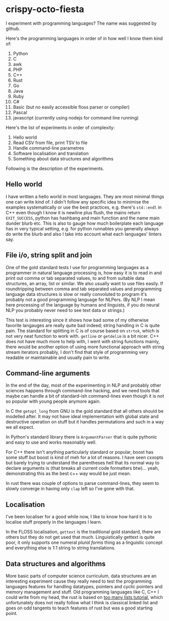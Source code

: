 # crispy-octo-fiesta

I experiment with programming languages? The name was suggested by github.

Here's the programming languages in order of in how well I know them kind of:

1. Python
1. C
1. awk
1. PHP
1. C++
1. Rust
1. Go
1. Java
1. Ruby
1. C#
1. Basic (but no easily accessible floss parser or compiler)
1. Pascal
1. javascript (currently using nodejs for command line running)

Here's the list of experiments in order of complexity:

1. Hello world
1. Read CSV from file, print TSV to file
1. Handle command-line parametres
1. Software localisation and translation
1. Something about data structures and algorithms

Following is the description of the experiments.

## Hello world

I have written a hello world in most languages.
They are most minimal things one can write kind of. I didn't follow any specific
idea to minimise the examples systematically or use the best practices, e.g.
there's `std::endl` in C++ even though I know it is newline plus flush, the
mains return `EXIT_SUCCESS`, python has hashbang and main function and the
name main dunder blurb etc. This is also to gauge how much boilerplate each
language has in very typical setting, e.g. for python runnables you generally
always do write the blurb and also I take into account what each languages'
linters say.

## File i/o, string split and join

One of the gold standard tests I use for programming languages as a programmer
in natural language processing is, how easy it is to read in and print out comma
or tab separated values, to and from suitable data structures, an array, list or
similar. We also usually want to use files easily. If roundtripping between
comma and tab separated values and programming language data structures is slow
or really convoluted to program it's probably not a good programming language
for NLPers. (By NLP I mean here processing of the language by humans and
linguists, if you do neural NLP you probably never need to see text data or
strings.)

This test is interesting since it shows how bad some of my otherwise favorite
langauges are really quite bad indeed; string handling in C is quite pain.
The standard for splitting in C is of course based on `strtok`, which is not
very neat function to work with. `getline` or `getdelim` is a bit nicer. C++
does not have much more to help with, I went with string functions mainly,
there would be another option of using more functional approach with string
stream iterators probably, I don't find that style of programming very readable
or maintainable and usually pain to write.

## Command-line arguments

In the end of the day, most of the experimenting in NLP and probably other
sciences happens through command-line hacking, and we need tools that maybe can
handle a bit of standard-ish command-lines even though it is not so popular with
young people anymore again.

In C the `getopt_long` from GNU is the gold standard that all others should be
modelled after. It may not have ideal implementation with global state and
destructive operation on stuff but it handles permutations and such in a way we
all expect.

In Python's standard library there is `ArgumentParser` that is quite pythonic
and easy to use and works reasonably well.

For C++ there isn't anything particularly standard or popular, boost has some
stuff but boost is kind of meh for a lot of reasons. I have seen cxxopts but
barely trying to understand the parentheses hell that its normal way to declare
arguments is (that breaks all current code formatters btw)... yeah,
demonstrating this as the best c++ way would be just mean.

In rust there was couple of options to parse command-lines, they seem to slowly
converge in having only `clap` left so I've gone with that.

## Localisation

I've been localiser for a good while now, I like to know how hard it is to
localise stuff properly in the languages I learn.

In the FLOSS localisation, `gettext` is the traditional gold standard, there are
others but they do not get used that much. Linguistically gettext is quite poor,
it only supports one numeral *plural forms* thing as a linguistic concept and
everything else is 1:1 string to string translations.

## Data structures and algorithms

More basic parts of computer science curriculum, data structures are an
interesting experiment cause they really need to test the programming languages
features for handling datatypes, pointers and cyclic pointers and memory
management and stuff. Old programming languages like C, C++ I could write from
my head, the rust is based on [too many lists
tutorial](https://rust-unofficial.github.io/too-many-lists), which
unfortunately does not really follow what I think is classical linked list and
goes on odd tangents to teach features of rust but was a good starting point.
